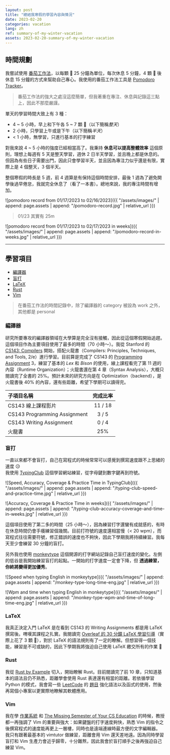 ```yaml
---
layout: post
title: "總結我寒假的學習內容與情況"
date: 2023-02-20
categories: vacation
lang: zh
ref: summary-of-my-winter-vacation
assets: 2023-02-20-summary-of-my-winter-vacation
---
```


## 時間規劃

我嘗試使用 [番茄工作法](https://zh.wikipedia.org/zh-tw/%E7%95%AA%E8%8C%84%E5%B7%A5%E4%BD%9C%E6%B3%95)，以每顆 :tomato: 25 分鐘為單位，每次休息 5 分鐘，4 顆 :tomato: 後休息 15 分鐘的方式來幫助自己專心。我使用的番茄工作法工具是 [Pomodoro Tracker](https://pomodoro-tracker.com/)。
> 番茄工作法的強大之處沒這麼簡單，但我著重在專注、休息與記錄這三點上，因此不那麼嚴謹。

單天的學習時間大致上有 3 種：
- 4 ~ 5 小時，早上和下午各 5 ~ 7 顆 :tomato:（以下簡稱*整天*）
- 2 小時，只學習上午或是下午（以下簡稱*半天*）
- < 1 小時，無學習，只進行基本的打字練習

對我來說 4 ~ 5 小時的強度已經相當高了。我秉持 **休息可以提高整體效率** 這個原則，理想上每週有 5 天是整天學習，週休 2 日半天學習，並且晚上都是休息的。但因為有些日子需要出門，因此只會學習半天，並且因為專注力似乎還是有限，實際上是 4 個整天，3 個半天。

整個寒假的時長是 5 週，前 4 週算是有保持這個時間安排，最後 1 週為了避免開學後過早倦怠，我就完全休息了（看了一本書）。總地來說，我的專注時間有增加。

![pomodoro record from 01/17/2023 to 02/16/2023]({{ "/assets/images/" | append: page.assets | append: "/pomodoro-record.jpg" | relative_url }})
> 01/23 其實有 25m

![pomodoro record from 01/17/2023 to 02/17/2023 in weeks]({{ "/assets/images/" | append: page.assets | append: "/pomodoro-record-in-weeks.jpg" | relative_url }})

---

## 學習項目

- [編譯器](#編譯器)
- [盲打](#盲打)
- [LaTeX](#latex)
- [Rust](#rust)
- [Vim](#vim)

> 在番茄工作法的時間記錄中，除了編譯器的 category 被設為 work 之外，其他都是 personal

### 編譯器

研究所要專攻的編譯器領域在大學算是完全沒有接觸，因此從這個寒假開始追趕。 \
這個項目作為主要項目使用了最多的時間（70 小時～）。我從 Stanford 的 [CS143: Compilers](https://web.stanford.edu/class/cs143/) 開始，搭配火龍書（Compilers: Principles, Techniques, and Tools, 2/e）進行學習。目前算是完成了 CS143 的 [Programming Assignment](https://github.com/Lai-YT/CS143-cool-compiler-assignments) 3，練習了基本的 *Lex* 和 *Bison* 的使用，線上課程看完了第 11 週的內容（Runtime Organization）；火龍書還在第 4 章（Syntax Analysis），大概只閱讀完了全書的 25%。預計未來的研究方向是在 Optimization（backend），是火龍書後 40% 的內容，還有些距離，希望下學期可以讀得完。

| 子項目名稱 | 完成比率 |
|:----------|:--------:|
| CS143 線上課程影片 | 11 / 18 |
| CS143 Programming Assignment | 3 / 5 |
| CS143 Writing Assignment | 0 / 4 |
| 火龍書 | 25% |

### 盲打

一直以來都不會盲打，自己在寫程式的時候常常可以感覺到撰寫速度跟不上思緒的速度 :disappointed_relieved: \
我使用 [TypingClub](https://www.typingclub.com/) 這個學習網站練習，從字母鍵到數字鍵再到符號。

![Speed, Accuracy, Coverage & Practice Time in TypingClub]({{ "/assets/images/" | append: page.assets | append: "/typing-club-speed-and-practice-time.jpg" | relative_url }})

![Accuracy, Coverage & Practice Time in weeks]({{ "/assets/images/" | append: page.assets | append: "/typing-club-accuracy-coverage-and-time-in-weeks.jpg" | relative_url }})

這個項目使用了第二多的時間（25 小時～），因為練習打字還蠻有成就感的，有時在休息時間仍會手癢練習個幾關。目前打符號的速度還相當慢（< 20 wpm），而寫程式往往需要符號，修正錯誤的速度也不夠快，因此下學期我將持續練習。我每天至少會練習 30 分鐘的盲打。

另外我也使用 [monkeytype](https://github.com/monkeytypegame/monkeytype) 這個開源的打字網站記錄自己盲打速度的變化。左側的低谷是我開始練習盲打的起點。一開始的打字速度一定會下降，但 **透過練習，你終將變得更加優秀**。

![Speed when typing English in monkeytype]({{ "/assets/images/" | append: page.assets | append: "/monkey-type-long-time-eng.jpg" | relative_url }})

![Wpm and time when typing English in monkeytype]({{ "/assets/images/" | append: page.assets | append: "/monkey-type-wpm-and-time-of-long-time-eng.jpg" | relative_url }})

### LaTeX

我真正決定入門 LaTeX 是在看到 CS143 的 Writing Assignments 都是用 LaTeX 撰寫後。喟嘆其課程之扎實。我閱讀完 [Overleaf 的 30 分鐘 LaTeX 學習引導](https://www.overleaf.com/learn/latex/Learn_LaTeX_in_30_minutes)（實際上花了 3 顆 :tomato:），對於 LaTeX 的語法規則有了一定的瞭解。但想習得一個技能，練習是不可或缺的，因此下學期我將強迫自己使用 LaTeX 繳交所有的作業 :rocket:

### Rust

我從 [Rust by Example](https://doc.rust-lang.org/stable/rust-by-example/) 切入，開始瞭解 Rust。目前閱讀完了前 10 章，只知道基本的語法且仍不熟悉，距離學會使用 Rust 表達還有相當的距離。若依循學習 Python 的模式，我會寫一些 [LeetCode](https://leetcode.com/) 的 [題目](https://github.com/Lai-YT/leetcode/search?l=rust) 強化語法以及函式的使用，然後再寫個小專案以更實際地瞭解其軟體應用。

### Vim

我在學 [作業系統](https://youtube.com/playlist?list=PLS0SUwlYe8czigQPzgJTH2rJtwm0LXvDX) 和 [The Missing Semester of Your CS Education](https://missing.csail.mit.edu/) 的時候，教授都一再強調了 Vim 的重要與強大：如果鍵盤的打字速度夠快，熟悉 Vim 的指令之後撰寫程式的速度能再更上一層樓，同時也是遠端連線時最方便的文字編輯器。 \
我只有跟著最基本的 vimtutor 做練習，距離會用 Vim 還天差地遠。因為同時學習盲打和 Vim 生產力會近乎歸零，十分難熬，因此我會於盲打順手之後再強迫自己練習 Vim。
